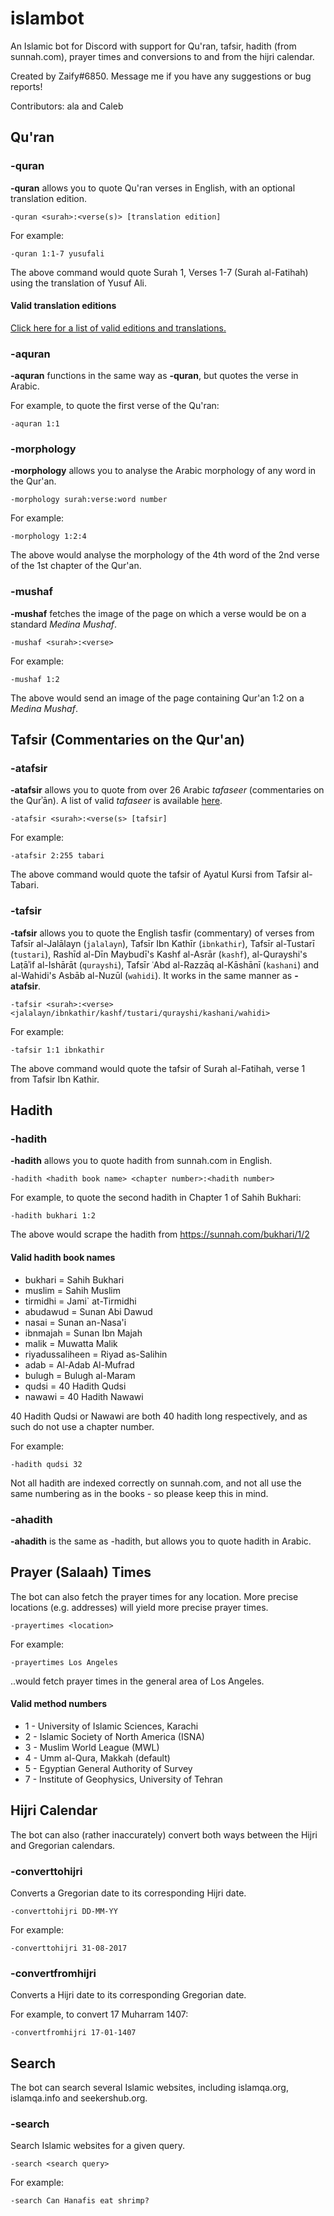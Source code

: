 # islambot
An Islamic bot for Discord with support for Qu'ran, tafsir, hadith (from sunnah.com), prayer times and conversions to and from the hijri calendar.

Created by Zaify#6850. Message me if you have any suggestions or bug reports! 

Contributors: ala and Caleb

## Qu'ran 

### -quran
**-quran** allows you to quote Qu'ran verses in English, with an optional translation edition.

```
-quran <surah>:<verse(s)> [translation edition]
```

For example:

```
-quran 1:1-7 yusufali 
```
The above command would quote Surah 1, Verses 1-7 (Surah al-Fatihah) using the translation of Yusuf Ali.

#### Valid translation editions

[Click here for a list of valid editions and translations.](https://github.com/galacticwarrior9/islambot/blob/master/Translations.md)

### -aquran
**-aquran** functions in the same way as **-quran**, but quotes the verse in Arabic.

For example, to quote the first verse of the Qu'ran:
```
-aquran 1:1
```

### -morphology
**-morphology** allows you to analyse the Arabic morphology of any word in the Qur'an.

```
-morphology surah:verse:word number
```

For example:
```
-morphology 1:2:4
```
The above would analyse the morphology of the 4th word of the 2nd verse of the 1st chapter of the Qur'an. 


### -mushaf
**-mushaf** fetches the image of the page on which a verse would be on a standard *Medina Mushaf*. 

```
-mushaf <surah>:<verse>
```

For example:
```
-mushaf 1:2
```
The above would send an image of the page containing Qur'an 1:2 on a *Medina Mushaf*. 



## Tafsir (Commentaries on the Qur'an) 

### -atafsir
**-atafsir** allows you to quote from over 26 Arabic *tafaseer* (commentaries on the Qurʾān). A list of valid *tafaseer* is available [here](https://github.com/galacticwarrior9/islambot/blob/master/Tafsir.md).

```
-atafsir <surah>:<verse(s> [tafsir]
```

For example:

```
-atafsir 2:255 tabari
```

The above command would quote the tafsir of Ayatul Kursi from Tafsir al-Tabari.


### -tafsir
**-tafsir** allows you to quote the English tasfir (commentary) of verses from Tafsīr al-Jalālayn (`jalalayn`), Tafsīr Ibn Kathīr (`ibnkathir`), Tafsīr al-Tustarī (`tustari`), Rashīd al-Dīn Maybudī's Kashf al-Asrār (`kashf`), al-Qurayshi's Laṭāʾif al-Ishārāt (`qurayshi`), Tafsīr ʿAbd al-Razzāq al-Kāshānī (`kashani`) and al-Wahidi's Asbāb al-Nuzūl (`wahidi`). It works in the same manner as **-atafsir**.

```
-tafsir <surah>:<verse> <jalalayn/ibnkathir/kashf/tustari/qurayshi/kashani/wahidi>
```

For example:

```
-tafsir 1:1 ibnkathir
```
The above command would quote the tafsir of Surah al-Fatihah, verse 1 from Tafsir Ibn Kathir. 

## Hadith 

### -hadith
**-hadith** allows you to quote hadith from sunnah.com in English.

```
-hadith <hadith book name> <chapter number>:<hadith number>
```

For example, to quote the second hadith in Chapter 1 of Sahih Bukhari:
```
-hadith bukhari 1:2
```

The above would scrape the hadith from https://sunnah.com/bukhari/1/2


#### Valid hadith book names 

* bukhari = Sahih Bukhari
* muslim = Sahih Muslim
* tirmidhi = Jami` at-Tirmidhi
* abudawud = Sunan Abi Dawud
* nasai = Sunan an-Nasa'i
* ibnmajah = Sunan Ibn Majah
* malik = Muwatta Malik
* riyadussaliheen = Riyad as-Salihin
* adab = Al-Adab Al-Mufrad
* bulugh = Bulugh al-Maram
* qudsi = 40 Hadith Qudsi
* nawawi = 40 Hadith Nawawi

40 Hadith Qudsi or Nawawi are both 40 hadith long respectively, and as such do not use a chapter number.

For example:
```
-hadith qudsi 32
```

Not all hadith are indexed correctly on sunnah.com, and not all use the same numbering as in the books - so please keep this in mind.

### -ahadith
**-ahadith** is the same as -hadith, but allows you to quote hadith in Arabic. 


## Prayer (Salaah) Times

The bot can also fetch the prayer times for any location. More precise locations (e.g. addresses) will yield more precise prayer times. 

```
-prayertimes <location>
```

For example:
```
-prayertimes Los Angeles
```

..would fetch prayer times in the general area of Los Angeles. 

#### Valid method numbers

* 1 - University of Islamic Sciences, Karachi
* 2 - Islamic Society of North America (ISNA)
* 3 - Muslim World League (MWL)
* 4 - Umm al-Qura, Makkah (default)
* 5 - Egyptian General Authority of Survey
* 7 - Institute of Geophysics, University of Tehran

## Hijri Calendar

The bot can also (rather inaccurately) convert both ways between the Hijri and Gregorian calendars.

### -converttohijri
Converts a Gregorian date to its corresponding Hijri date.

```
-converttohijri DD-MM-YY 
```

For example:
```
-converttohijri 31-08-2017
```

### -convertfromhijri
Converts a Hijri date to its corresponding Gregorian date.

For example, to convert 17 Muharram 1407:
```
-convertfromhijri 17-01-1407
```

## Search

The bot can search several Islamic websites, including islamqa.org, islamqa.info and seekershub.org.

### -search
Search Islamic websites for a given query.

```
-search <search query>
```

For example:
```
-search Can Hanafis eat shrimp? 
```
